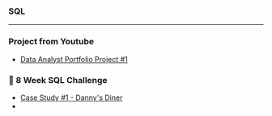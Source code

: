 
### SQL 
- - - -
### Project from Youtube
* [Data Analyst Portfolio Project #1](https://github.com/sahmed008/Covid-Data-Analysis/blob/main/SQL%20Syntax)
### 🥑 8 Week SQL Challenge
* [Case Study #1 - Danny's Diner](https://github.com/sahmed008/Case-Study-1---Danny-s-Diner)
* []()
